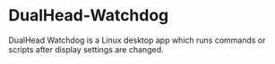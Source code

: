 DualHead-Watchdog
=================

DualHead Watchdog is a Linux desktop app which runs commands or scripts after display settings are changed.